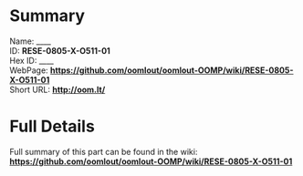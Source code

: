 
Summary
=================
  
Name: ____    
ID: __RESE-0805-X-O511-01__   
Hex ID: ____   
WebPage: __https://github.com/oomlout/oomlout-OOMP/wiki/RESE-0805-X-O511-01__   
Short URL: __http://oom.lt/__   

Full Details
==========================
Full summary of this part can be found in the wiki:   
__https://github.com/oomlout/oomlout-OOMP/wiki/RESE-0805-X-O511-01__    

